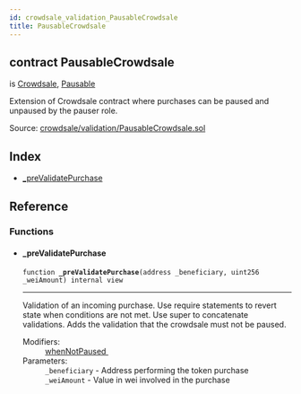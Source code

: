 ```yaml
---
id: crowdsale_validation_PausableCrowdsale
title: PausableCrowdsale
---
```


<div class="contract-doc"><div class="contract"><h2 class="contract-header"><span class="contract-kind">contract</span> PausableCrowdsale</h2><p class="base-contracts"><span>is</span> <a href="crowdsale_Crowdsale.html">Crowdsale</a><span>, </span><a href="lifecycle_Pausable.html">Pausable</a></p><p class="description">Extension of Crowdsale contract where purchases can be paused and unpaused by the pauser role.</p><div class="source">Source: <a href="https://github.com/OpenZeppelin/zeppelin-solidity/blob/v2.1.2/contracts/crowdsale/validation/PausableCrowdsale.sol" target="_blank">crowdsale/validation/PausableCrowdsale.sol</a></div></div><div class="index"><h2>Index</h2><ul><li><a href="crowdsale_validation_PausableCrowdsale.html#_preValidatePurchase">_preValidatePurchase</a></li></ul></div><div class="reference"><h2>Reference</h2><div class="functions"><h3>Functions</h3><ul><li><div class="item function"><span id="_preValidatePurchase" class="anchor-marker"></span><h4 class="name">_preValidatePurchase</h4><div class="body"><code class="signature">function <strong>_preValidatePurchase</strong><span>(address _beneficiary, uint256 _weiAmount) </span><span>internal </span><span>view </span></code><hr/><div class="description"><p>Validation of an incoming purchase. Use require statements to revert state when conditions are not met. Use super to concatenate validations. Adds the validation that the crowdsale must not be paused.</p></div><dl><dt><span class="label-modifiers">Modifiers:</span></dt><dd><a href="lifecycle_Pausable.html#whenNotPaused">whenNotPaused </a></dd><dt><span class="label-parameters">Parameters:</span></dt><dd><div><code>_beneficiary</code> - Address performing the token purchase</div><div><code>_weiAmount</code> - Value in wei involved in the purchase</div></dd></dl></div></div></li></ul></div></div></div>
